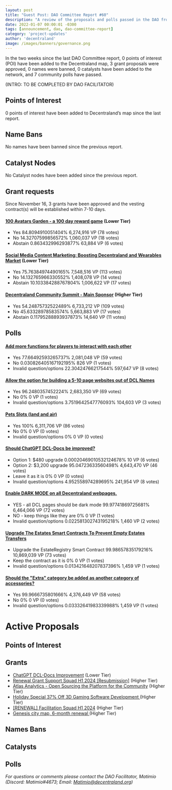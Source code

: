 ```yaml
---
layout: post
title: "Guest Post: DAO Committee Report #60"
description: "A review of the proposals and polls passed in the DAO from November 16 through November 30".
date: 2022-01-07 00:00:01 -0300
tags: [announcement, dao, dao-committee-report]
category: 'project-updates'
author: 'decentraland'
image: /images/banners/governance.png
---
```


In the two weeks since the last DAO Committee report, 0 points of interest (POI) have been added to the Decentraland map, 3 grant proposals were approved, 0 names were banned, 0 catalysts have been added to the network, and 7 community polls have passed.

(INTRO: TO BE COMPLETED BY DAO FACILITATOR)

## Points of Interest
0 points of interest have been added to Decentraland’s map since the last report.


## Name Bans

No names have been banned since the previous report.

## Catalyst Nodes
No Catalyst nodes have been added since the previous report.


## Grant requests
Since November 16, 3 grants have been approved and the vesting contract(s) will be established within 7-10 days.


#### [100 Avatars Garden - a 100 day reward game](https://governance.decentraland.org/proposal/?id=3dd9e476-1172-4995-a3cc-6942ebe12c7d) (Lower Tier)

* Yes 84.8094910051404% 6,274,916 VP (78 votes)
* No 14.32707599856572% 1,060,037 VP (18 votes)
* Abstain 0.863432996293877% 63,884 VP (6 votes)


#### [Social Media Content Marketing: Boosting Decentraland and Wearables Market](https://governance.decentraland.org/proposal/?id=531a102b-e4b8-4ed3-8ccc-9aa30bfb7992) (Lower Tier)

* Yes 75.76384974490165% 7,548,516 VP (113 votes)
* No 14.132765966330552% 1,408,078 VP (14 votes)
* Abstain 10.103384288767804% 1,006,622 VP (17 votes)


#### [Decentraland Community Summit - Main Sponsor](https://governance.decentraland.org/proposal/?id=3d4be4a7-a007-4fa0-8f97-71e2385684a0) (Higher Tier)

* Yes 54.24875732522489% 6,733,212 VP (109 votes)
* No 45.63328978583574% 5,663,883 VP (17 votes)
* Abstain 0.11795288893937873% 14,640 VP (11 votes)


## Polls

#### [Add more functions for players to interact with each other](https://governance.decentraland.org/proposal/?id=8a0ed5c0-fa7e-474f-ba38-cedadfd79e71)

* Yes 77.66492593265737% 2,081,048 VP (59 votes)
* No 0.030826405167192195% 826 VP (1 votes)
* Invalid question/options 22.30424766217544% 597,647 VP (8 votes)


#### [Allow the option for building a 5-10 page websites out of DCL Names ](https://governance.decentraland.org/proposal/?id=97c10d0d-aa5d-4fc2-bc45-6a813bfe2e71)

* Yes 96.2480357452224% 2,683,350 VP (69 votes)
* No 0% 0 VP (1 votes)
* Invalid question/options 3.7519642547776093% 104,603 VP (3 votes)


#### [Pets Slots (land and air) ](https://governance.decentraland.org/proposal/?id=171fbd74-794e-4d2a-a0fb-7f56677341d9)

* Yes 100% 6,311,706 VP (86 votes)
* No 0% 0 VP (0 votes)
* Invalid question/options 0% 0 VP (0 votes)


#### [Should ChatGPT DCL-Docs be improved?](https://governance.decentraland.org/proposal/?id=777b41d1-62af-45f0-a387-99febbbdfd49)

* Option 1: $480 upgrade 0.00020469010532124678% 10 VP (6 votes)
* Option 2: $3,200 upgrade 95.04723633560498% 4,643,470 VP (46 votes)
* Leave it as it is 0% 0 VP (0 votes)
* Invalid question/options 4.952558974289695% 241,954 VP (8 votes)


#### [Enable DARK MODE on all Decentraland webpages.](https://governance.decentraland.org/proposal/?id=9f85256f-4efb-4936-bd3d-b792413cef81)

* YES - all DCL pages should be dark mode 99.97741869725681% 6,464,066 VP (72 votes)
* NO - keep things like they are 0% 0 VP (1 votes)
* Invalid question/options 0.022581302743195218% 1,460 VP (2 votes)


#### [Upgrade The Estates Smart Contracts To Prevent Empty Estates Transfers](https://governance.decentraland.org/proposal/?id=6f694633-77e8-411b-bcb2-ae6779235c5c)

* Upgrade the EstateRegistry Smart Contract 99.98657835179216% 10,869,039 VP (73 votes)
* Keep the contract as it is 0% 0 VP (1 votes)
* Invalid question/options 0.013421648207837396% 1,459 VP (1 votes)


#### [Should the &#34;Extra&#34; category be added as another category of accessories?](https://governance.decentraland.org/proposal/?id=a0d86f2d-0b4b-47e0-a35a-85b59bf2a6ed)

* Yes 99.9666735801666% 4,376,449 VP (58 votes)
* No 0% 0 VP (0 votes)
* Invalid question/options 0.03332641983339988% 1,459 VP (1 votes)



# Active Proposals

## Points of Interest


## Grants

* [ChatGPT DCL-Docs Improvement](https://governance.decentraland.org/proposal/?id=c964129c-d517-4e3c-a564-e98cbe81d305) (Lower Tier)
* [Renewal Grant Support Squad H1 2024 [Resubmission]](https://governance.decentraland.org/proposal/?id=e2f4a6f2-2e2b-45d7-9743-71d50225af06) (Higher Tier)
* [Atlas Analytics - Open Sourcing the Platform for the Community](https://governance.decentraland.org/proposal/?id=fe85ab06-618d-4181-960d-fc32d5f0a7e1) (Higher Tier)
* [Holiday Special 37% Off 3D Gaming Software Development ](https://governance.decentraland.org/proposal/?id=c0681fa4-35c0-4afb-b803-993ef1545224) (Higher Tier)
* [[RENEWAL] Facilitation Squad H1 2024](https://governance.decentraland.org/proposal/?id=5a5c472b-0ed2-4086-b7fc-22e37b4ad39c) (Higher Tier)
* [Genesis city map, 6-month renewal ](https://governance.decentraland.org/proposal/?id=e2feb90d-36b2-4d03-b862-67fd8987436e) (Higher Tier)

## Names Bans


## Catalysts


## Polls


*For questions or comments please contact the DAO Facilitator, Matimio (Discord: Matimio#4673; Email: [Matimio@decentraland.org](mailto:Matimio@decentraland.org))*